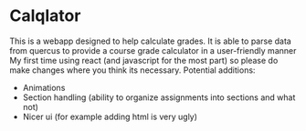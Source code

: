 # Calqlator
This is a webapp designed to help calculate grades. It is able to parse data from quercus to provide a course grade calculator in a user-friendly manner
My first time using react (and javascript for the most part) so please do make changes where you think its necessary.
Potential additions:
  - Animations
  - Section handling (ability to organize assignments into sections and what not)
  - Nicer ui (for example adding html is very ugly)
